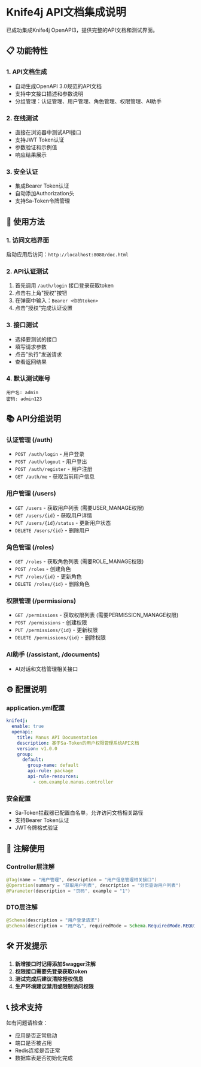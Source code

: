 # Knife4j API文档集成说明

已成功集成Knife4j OpenAPI3，提供完整的API文档和测试界面。

## 📋 功能特性

### 1. API文档生成
- 自动生成OpenAPI 3.0规范的API文档  
- 支持中文接口描述和参数说明
- 分组管理：认证管理、用户管理、角色管理、权限管理、AI助手

### 2. 在线测试
- 直接在浏览器中测试API接口
- 支持JWT Token认证
- 参数验证和示例值
- 响应结果展示

### 3. 安全认证
- 集成Bearer Token认证
- 自动添加Authorization头
- 支持Sa-Token令牌管理

## 🚀 使用方法

### 1. 访问文档界面
启动应用后访问：`http://localhost:8080/doc.html`

### 2. API认证测试
1. 首先调用 `/auth/login` 接口登录获取token
2. 点击右上角"授权"按钮
3. 在弹窗中输入：`Bearer <你的token>`
4. 点击"授权"完成认证设置

### 3. 接口测试
- 选择要测试的接口
- 填写请求参数 
- 点击"执行"发送请求
- 查看返回结果

### 4. 默认测试账号
```
用户名: admin
密码: admin123
```

## 📚 API分组说明

### 认证管理 (/auth)
- `POST /auth/login` - 用户登录
- `POST /auth/logout` - 用户登出  
- `POST /auth/register` - 用户注册
- `GET /auth/me` - 获取当前用户信息

### 用户管理 (/users)
- `GET /users` - 获取用户列表 (需要USER_MANAGE权限)
- `GET /users/{id}` - 获取用户详情
- `PUT /users/{id}/status` - 更新用户状态
- `DELETE /users/{id}` - 删除用户

### 角色管理 (/roles)
- `GET /roles` - 获取角色列表 (需要ROLE_MANAGE权限)
- `POST /roles` - 创建角色
- `PUT /roles/{id}` - 更新角色
- `DELETE /roles/{id}` - 删除角色

### 权限管理 (/permissions)
- `GET /permissions` - 获取权限列表 (需要PERMISSION_MANAGE权限) 
- `POST /permissions` - 创建权限
- `PUT /permissions/{id}` - 更新权限
- `DELETE /permissions/{id}` - 删除权限

### AI助手 (/assistant, /documents)
- AI对话和文档管理相关接口

## ⚙️ 配置说明

### application.yml配置
```yaml
knife4j:
  enable: true
  openapi:
    title: Manus API Documentation
    description: 基于Sa-Token的用户权限管理系统API文档
    version: v1.0.0
    group:
      default:
        group-name: default
        api-rule: package
        api-rule-resources:
          - com.example.manus.controller
```

### 安全配置
- Sa-Token拦截器已配置白名单，允许访问文档相关路径
- 支持Bearer Token认证
- JWT令牌格式验证

## 📝 注解使用

### Controller层注解
```java
@Tag(name = "用户管理", description = "用户信息管理相关接口")
@Operation(summary = "获取用户列表", description = "分页查询用户列表")
@Parameter(description = "页码", example = "1")
```

### DTO层注解
```java
@Schema(description = "用户登录请求")
@Schema(description = "用户名", requiredMode = Schema.RequiredMode.REQUIRED)
```

## 🛠️ 开发提示

1. **新增接口时记得添加Swagger注解**
2. **权限接口需要先登录获取token**
3. **测试完成后建议清除授权信息**
4. **生产环境建议禁用或限制访问权限**

## 📞 技术支持
如有问题请检查：
- 应用是否正常启动
- 端口是否被占用
- Redis连接是否正常
- 数据库表是否初始化完成